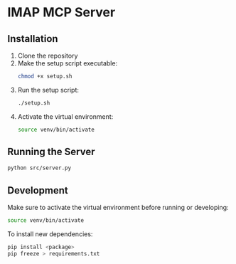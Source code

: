 # IMAP MCP Server

## Installation

1. Clone the repository
2. Make the setup script executable:
   ```bash
   chmod +x setup.sh
   ```
3. Run the setup script:
   ```bash
   ./setup.sh
   ```
4. Activate the virtual environment:
   ```bash
   source venv/bin/activate
   ```

## Running the Server

```bash
python src/server.py
```

## Development

Make sure to activate the virtual environment before running or developing:

```bash
source venv/bin/activate
```

To install new dependencies:

```bash
pip install <package>
pip freeze > requirements.txt
```
